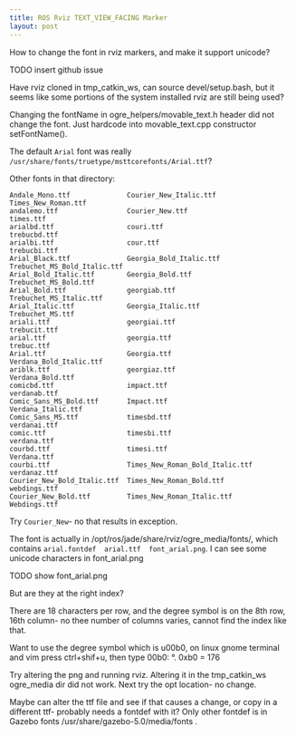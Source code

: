 ```yaml
---
title: ROS Rviz TEXT_VIEW_FACING Marker
layout: post
---
```


How to change the font in rviz markers, and make it support unicode?

TODO insert github issue

Have rviz cloned in tmp_catkin_ws, can source devel/setup.bash, but it seems like some portions of the system installed rviz are still being used?

Changing the fontName in ogre_helpers/movable_text.h header did not change the font.
Just hardcode into movable_text.cpp constructor setFontName().

The default `Arial` font was really `/usr/share/fonts/truetype/msttcorefonts/Arial.ttf`?

Other fonts in that directory:

```
Andale_Mono.ttf              Courier_New_Italic.ttf           Times_New_Roman.ttf
andalemo.ttf                 Courier_New.ttf                  times.ttf
arialbd.ttf                  couri.ttf                        trebucbd.ttf
arialbi.ttf                  cour.ttf                         trebucbi.ttf
Arial_Black.ttf              Georgia_Bold_Italic.ttf          Trebuchet_MS_Bold_Italic.ttf
Arial_Bold_Italic.ttf        Georgia_Bold.ttf                 Trebuchet_MS_Bold.ttf
Arial_Bold.ttf               georgiab.ttf                     Trebuchet_MS_Italic.ttf
Arial_Italic.ttf             Georgia_Italic.ttf               Trebuchet_MS.ttf
ariali.ttf                   georgiai.ttf                     trebucit.ttf
arial.ttf                    georgia.ttf                      trebuc.ttf
Arial.ttf                    Georgia.ttf                      Verdana_Bold_Italic.ttf
ariblk.ttf                   georgiaz.ttf                     Verdana_Bold.ttf
comicbd.ttf                  impact.ttf                       verdanab.ttf
Comic_Sans_MS_Bold.ttf       Impact.ttf                       Verdana_Italic.ttf
Comic_Sans_MS.ttf            timesbd.ttf                      verdanai.ttf
comic.ttf                    timesbi.ttf                      verdana.ttf
courbd.ttf                   timesi.ttf                       Verdana.ttf
courbi.ttf                   Times_New_Roman_Bold_Italic.ttf  verdanaz.ttf
Courier_New_Bold_Italic.ttf  Times_New_Roman_Bold.ttf         webdings.ttf
Courier_New_Bold.ttf         Times_New_Roman_Italic.ttf       Webdings.ttf
```

Try `Courier_New`- no that results in exception.

The font is actually in /opt/ros/jade/share/rviz/ogre_media/fonts/, which contains `arial.fontdef  arial.ttf  font_arial.png`.  I can see some unicode characters in font_arial.png

TODO show font_arial.png

But are they at the right index?

There are 18 characters per row, and the degree symbol is on the 8th row, 16th column- no thee number of columns varies, cannot find the index like that.

Want to use the degree symbol which is u00b0, on linux gnome terminal and vim press ctrl+shif+u, then type 00b0: °.
0xb0 = 176

Try altering the png and running rviz.
Altering it in the tmp_catkin_ws ogre_media dir did not work.
Next try the opt location- no change.

Maybe can alter the ttf file and see if that causes a change, or copy in a different ttf- probably needs a fontdef with it?
Only other fontdef is in Gazebo fonts /usr/share/gazebo-5.0/media/fonts .
